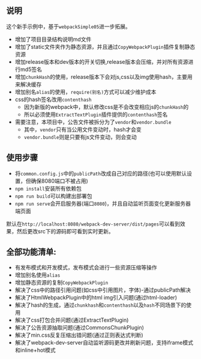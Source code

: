 ## 说明
这个新手示例中，基于`webpackSimple05`进一步拓展。

* 增加了项目目录结构说明md文件
* 增加了static文件夹作为静态资源，并且通过`CopyWebpackPlugin`插件复制静态资源
* 增加release版本和dev版本的开关切换,release版本会压缩，并对所有资源进行md5签名
* 增加`chunkHash`的使用，release版本下会对js,css以及img使用hash，主要用来解决缓存
* 增加别名`alias`的使用，`require(别名)`方式可以减少维护成本
* css的hash签名改用`contenthash`
	* 因为新版的webpack中，默认修改css是不会改变相应js的`chunkHash`的
	* 所以必须使用`ExtractTextPlugin`插件提供的`contenthash`签名
* 需要注意，本项目中，公告文件被拆分为了`vendor`和`vendor.bundle`
	* 其中，`vendor`只有当公用文件变动时，hash才会变
	* `vendor.bundle`则是只要有js文件变动，则会变动

## 使用步骤

* 将`common.config.js`中的`publicPath`改成自己对应的路径(也可以使用默认设置，但确保8080端口不被占用)
* `npm install`安装所有依赖包
* `npm run build`可以构建出部署包
* `npm run serve`会开启服务器(端口`8080`)，并且自动监听页面变化更新服务器端页面

默认在`http://localhost:8080/webpack-dev-server/dist/pages`可以看到效果，然后更改src下的源码即可看到实时更新。


## 全部功能清单:

* 有发布模式和开发模式，发布模式会进行一些资源压缩等操作
* 增加别名使用`alias`
* 增加静态资源的复制`CopyWebpackPlugin`
* 解决了css中的路径引用问题(如css中引用图片，字体)-通过publicPath解决
* 解决了HtmlWebpackPlugin中的html img引入问题(通过html-loader)
* 解决了hash的生成，通过`chunkhash`和`contenthash`以及`hash`不同场景下的使用
* 解决了css打包合并问题(通过ExtractTextPlugin)
* 解决了公告资源抽取问题(通过CommonsChunkPlugin)
* 解决了min.css反复压缩出错问题(通过正则表达式判断)
* 解决了webpack-dev-server自动监听源码更改并刷新问题，支持iframe模式和inline+hot模式
